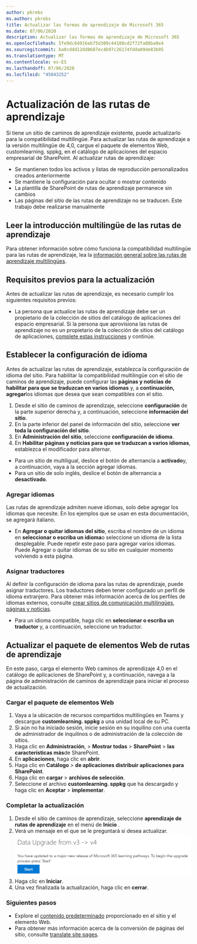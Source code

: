```yaml
---
author: pkrebs
ms.author: pkrebs
title: Actualizar las formas de aprendizaje de Microsoft 365
ms.date: 07/06/2020
description: Actualizar las formas de aprendizaje de Microsoft 365
ms.openlocfilehash: 5fe9dc64916eb75d309c44188cd2f72fa88ba9e4
ms.sourcegitcommit: ba0cddd12dd8687ec4b97c26174fdda09de83b05
ms.translationtype: MT
ms.contentlocale: es-ES
ms.lasthandoff: 07/06/2020
ms.locfileid: "45043252"
---
```

# <a name="update-learning-pathways"></a>Actualización de las rutas de aprendizaje
Si tiene un sitio de caminos de aprendizaje existente, puede actualizarlo para la compatibilidad multilingüe. Para actualizar las rutas de aprendizaje a la versión multilingüe de 4,0, cargue el paquete de elementos Web, customlearning. sppkg, en el catálogo de aplicaciones del espacio empresarial de SharePoint. Al actualizar rutas de aprendizaje:  

- Se mantienen todos los activos y listas de reproducción personalizados creados anteriormente
- Se mantiene la configuración para ocultar o mostrar contenido
- La plantilla de SharePoint de rutas de aprendizaje permanece sin cambios
- Las páginas del sitio de las rutas de aprendizaje no se traducen. Este trabajo debe realizarse manualmente

## <a name="read-the-learning-pathways-multilingual-overview"></a>Leer la introducción multilingüe de las rutas de aprendizaje
Para obtener información sobre cómo funciona la compatibilidad multilingüe para las rutas de aprendizaje, lea la [información general sobre las rutas de aprendizaje multilingües](custom_overview.md). 

## <a name="prerequisites-to-update"></a>Requisitos previos para la actualización
Antes de actualizar las rutas de aprendizaje, es necesario cumplir los siguientes requisitos previos:
- La persona que actualice las rutas de aprendizaje debe ser un propietario de la colección de sitios del catálogo de aplicaciones del espacio empresarial. Si la persona que aprovisiona las rutas de aprendizaje no es un propietario de la colección de sitios del catálogo de aplicaciones, [complete estas instrucciones](addappadmin.md) y continúe. 

## <a name="set-language-settings"></a>Establecer la configuración de idioma 
Antes de actualizar las rutas de aprendizaje, establezca la configuración de idioma del sitio. Para habilitar la compatibilidad multilingüe con el sitio de caminos de aprendizaje, puede configurar las **páginas y noticias de habilitar para que se traduzcan en varios idiomas** y, a **continuación, agregar**los idiomas que desea que sean compatibles con el sitio.
1.  Desde el sitio de caminos de aprendizaje, seleccione **configuración** de la parte superior derecha y, a continuación, seleccione **información del sitio**.
2.  En la parte inferior del panel de información del sitio, seleccione **ver toda la configuración del sitio**.
3.  En **Administración del sitio**, seleccione **configuración de idioma**.
4.  En **Habilitar páginas y noticias para que se traduzcan a varios idiomas**, establezca el modificador para alternar. 
- Para un sitio de multiligual, deslice el botón de alternancia a **activado**y, a continuación, vaya a la sección agregar idiomas. 
- Para un sitio de solo inglés, deslice el botón de alternancia a **desactivado**.

### <a name="add-languages"></a>Agregar idiomas
Las rutas de aprendizaje admiten nueve idiomas, solo debe agregar los idiomas que necesite. En los ejemplos que se usan en esta documentación, se agregará italiano. 
- En **Agregar o quitar idiomas del sitio**, escriba el nombre de un idioma en **seleccionar o escriba un idioma**o seleccione un idioma de la lista desplegable. Puede repetir este paso para agregar varios idiomas. Puede Agregar o quitar idiomas de su sitio en cualquier momento volviendo a esta página.
 
### <a name="assign-translators"></a>Asignar traductores
Al definir la configuración de idioma para las rutas de aprendizaje, puede asignar traductores. Los traductores deben tener configurado un perfil de idioma extranjero. Para obtener más información acerca de los perfiles de idiomas externos, consulte [crear sitios de comunicación multilingües, páginas y noticias](https://support.office.com/article/2bb7d610-5453-41c6-a0e8-6f40b3ed750c).  
- Para un idioma compatible, haga clic en **seleccionar o escriba un traductor** y, a continuación, seleccione un traductor. 

## <a name="update-the-learning-pathways-web-part-package"></a>Actualizar el paquete de elementos Web de rutas de aprendizaje
En este paso, carga el elemento Web caminos de aprendizaje 4,0 en el catálogo de aplicaciones de SharePoint y, a continuación, navega a la página de administración de caminos de aprendizaje para iniciar el proceso de actualización.

### <a name="upload-the-web-part-package"></a>Cargar el paquete de elementos Web
1.  Vaya a la ubicación de recursos compartidos multilingües en Teams y descargue **customlearning. sppkg** a una unidad local de su PC. 
2.  Si aún no ha iniciado sesión, inicie sesión en su inquilino con una cuenta de administrador de inquilinos o de administración de la colección de sitios. 
3.  Haga clic en **Administración**,  >  **Mostrar todas**  >  **SharePoint**  >  **las características más**de SharePoint. 
4.  En **aplicaciones**, haga clic en **abrir**. 
5.  Haga clic en **Catálogo**  >  **de aplicaciones distribuir aplicaciones para SharePoint**. 
6.  Haga clic en **cargar**  >  **archivos de selección**. 
7.  Seleccione el archivo **customlearning. sppkg** que ha descargado y haga clic en **Aceptar**  >  **implementar**. 

### <a name="complete-the-update"></a>Completar la actualización
1.  Desde el sitio de caminos de aprendizaje, seleccione **aprendizaje de rutas de aprendizaje** en el menú de **Inicio** . 
2.  Verá un mensaje en el que se le preguntará si desea actualizar. 
![custom_update_adminprompt_ml.png](media/custom_update_adminprompt_ml.png)
3.  Haga clic en **Iniciar**. 
4. Una vez finalizada la actualización, haga clic en **cerrar**. 

### <a name="next-steps"></a>Siguientes pasos
- Explore el [contenido predeterminado](custom_exploresite.md) proporcionado en el sitio y el elemento Web.
- Para obtener más información acerca de la conversión de páginas del sitio, consulte [translate site pages](custom_translate_page_ml.md). 

